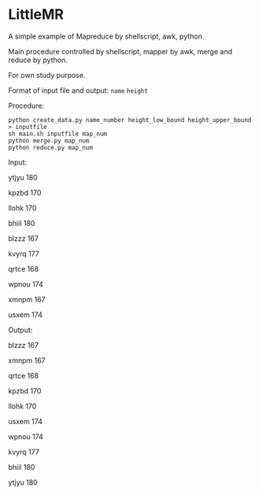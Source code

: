 # LittleMR
A simple example of Mapreduce by shellscript, awk, python.

Main procedure controlled by shellscript, mapper by awk, merge and reduce by python.

For own study purpose.

Format of input file and output: `name` `height`

Procedure:

	python create_data.py name_number height_low_bound height_upper_bound > inputfile
	sh main.sh inputfile map_num
	python merge.py map_num 
	python reduce.py map_num

Input:

ytjyu 180

kpzbd 170

llohk 170

bhiil 180

blzzz 167

kvyrq 177

qrtce 168

wpnou 174

xmnpm 167

usxem 174

Output:

blzzz 167

xmnpm 167

qrtce 168

kpzbd 170

llohk 170

usxem 174

wpnou 174

kvyrq 177

bhiil 180

ytjyu 180
